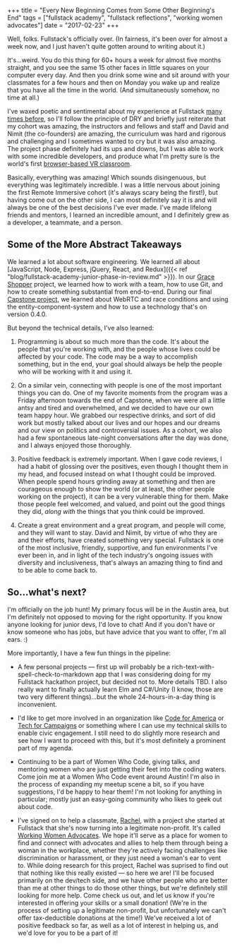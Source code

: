 +++
title = "Every New Beginning Comes from Some Other Beginning's End"
tags = ["fullstack academy", "fullstack reflections", "working women advocates"]
date = "2017-02-23"
+++

Well, folks. Fullstack's officially over. (In fairness, it's been over for almost a week now, and I just haven't quite gotten around to writing about it.)

It's...weird. You do this thing for 60+ hours a week for almost five months straight, and you see the same 15 other faces in little squares on your computer every day. And then you drink some wine and sit around with your classmates for a few hours and then on Monday you wake up and realize that you have all the time in the world. (And simultaneously somehow, no time at all.)

I've waxed poetic and sentimental about my experience at Fullstack [many times before](http://bethqiang.com/tags/fullstack-reflections/), so I'll follow the principle of DRY and briefly just reiterate that my cohort was amazing, the instructors and fellows and staff and David and Nimit (the co-founders) are amazing, the curriculum was hard and rigorous and challenging and I sometimes wanted to cry but it was also amazing. The project phase definitely had its ups and downs, but I was able to work with some incredible developers, and produce what I'm pretty sure is the world's first [browser-based VR classroom](http://bethqiang.com/tags/capstone-project/).

Basically, everything was amazing! Which sounds disingenuous, but everything was legitimately incredible. I was a little nervous about joining the first Remote Immersive cohort (it's always scary being the first!), but having come out on the other side, I can most definitely say it is and will always be one of the best decisions I've ever made. I've made lifelong friends and mentors, I learned an incredible amount, and I definitely grew as a developer, a teammate, and a person.

## Some of the More Abstract Takeaways

We learned a lot about software engineering. We learned all about [JavaScript, Node, Express, jQuery, React, and Redux]({{< ref "blog/fullstack-academy-junior-phase-in-review.md" >}}). In our [Grace Shopper](http://bethqiang.com/tags/fullstack-reflections/) project, we learned how to work with a team, how to use Git, and how to create something substantial from end-to-end. During our final [Capstone project](http://bethqiang.com/tags/capstone-project/), we learned about WebRTC and race conditions and using the entity-component-system and how to use a technology that's on version 0.4.0.

But beyond the technical details, I've also learned:

1. Programming is about so much more than the code. It's about the people that you're working with, and the people whose lives could be affected by your code. The code may be a way to accomplish something, but in the end, your goal should always be help the people who will be working with it and using it.

2. On a similar vein, connecting with people is one of the most important things you can do. One of my favorite moments from the program was a Friday afternoon towards the end of Capstone, when we were all a little antsy and tired and overwhelmed, and we decided to have our own team happy hour. We grabbed our respective drinks, and sort of did work but mostly talked about our lives and our hopes and our dreams and our view on politics and controversial issues. As a cohort, we also had a few spontaneous late-night conversations after the day was done, and I always enjoyed those thoroughly.

3. Positive feedback is extremely important. When I gave code reviews, I had a habit of glossing over the positives, even though I thought them in my head, and focused instead on what I thought could be improved. When people spend hours grinding away at something and then are courageous enough to show the world (or at least, the other people working on the project), it can be a very vulnerable thing for them. Make those people feel welcomed, and valued, and point out the good things they did, *along with* the things that you think could be improved.

4. Create a great environment and a great program, and people will come, and they will want to stay. David and Nimit, by virtue of who they are and their efforts, have created something very special. Fullstack is one of the most inclusive, friendly, supportive, and fun environments I've ever been in, and in light of the tech industry's ongoing issues with diversity and inclusiveness, that's always an amazing thing to find and to be able to come back to.

## So...what's next?

I'm officially on the job hunt! My primary focus will be in the Austin area, but I'm definitely not opposed to moving for the right opportunity. If you know anyone looking for junior devs, I'd love to chat! And if you don't have or know someone who has jobs, but have advice that you want to offer, I'm all ears. :)

More importantly, I have a few fun things in the pipeline:

* A few personal projects — first up will probably be a rich-text-with-spell-check-to-markdown app that I was considering doing for my Fullstack hackathon project, but decided not to. More details TBD. I also really want to finally actually learn Elm and C#/Unity (I know, those are two very different things)...but the whole 24-hours-in-a-day thing is inconvenient.

* I'd like to get more involved in an organization like [Code for America](https://www.codeforamerica.org/) or [Tech for Campaigns](https://www.techforcampaigns.org/) or something where I can use my technical skills to enable civic engagement. I still need to do slightly more research and see how I want to proceed with this, but it's most definitely a prominent part of my agenda.

* Continuing to be a part of Women Who Code, giving talks, and mentoring women who are just getting their feet into the coding waters. Come join me at a Women Who Code event around Austin! I'm also in the process of expanding my meetup scene a bit, so if you have suggestions, I'd be happy to hear them! I'm not looking for anything in particular; mostly just an easy-going community who likes to geek out about code.

* I've signed on to help a classmate, [Rachel](http://rachelbird.com/), with a project she started at Fullstack that she's now turning into a legitimate non-profit. It's called [Working Women Advocates](http://workingwomenadvocates.org/). We hope it'll serve as a place for women to find and connect with advocates and allies to help them through being a woman in the workplace, whether they're actively facing challenges like discrimination or harassment, or they just need a woman's ear to vent to. While doing research for this project, Rachel was suprised to find out that nothing like this really existed — so here we are! I'll be focused primarily on the dev/tech side, and we have other people who are better than me at other things to do those other things, but we're definitely still looking for more help. Come check us out, and let us know if you're interested in offering your skills or a small donation! (We're in the process of setting up a legitimate non-profit, but unfortunately we can't offer tax-deductible donations at the time!) We've received a lot of positive feedback so far, as well as a lot of interest in helping us, and we'd love for you to be a part of it!
